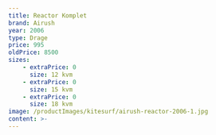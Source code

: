 ```yaml
---
title: Reactor Komplet
brand: Airush
year: 2006
type: Drage
price: 995
oldPrice: 8500
sizes:
    - extraPrice: 0
      size: 12 kvm
    - extraPrice: 0
      size: 15 kvm
    - extraPrice: 0
      size: 18 kvm
image: /productImages/kitesurf/airush-reactor-2006-1.jpg
content: >-
---
```

